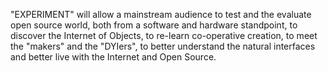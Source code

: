"EXPERIMENT" will allow a mainstream audience to test and the evaluate open source world, both from a software and hardware standpoint, to discover the Internet of Objects, to re-learn co-operative creation, to meet the "makers" and the "DYIers", to better understand the natural interfaces and better live with the Internet and Open Source.
